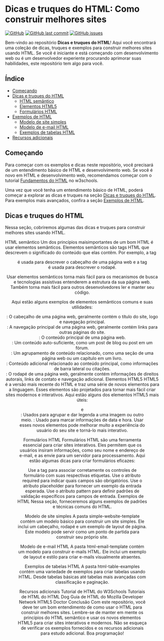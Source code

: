 # Dicas e truques do HTML: Como construir melhores sites

[![GitHub](https://img.shields.io/github/license/GuilhermeKulkamp/repo.svg)](https://github.com/GuilhermeKulkamp/repo/blob/master/LICENSE)
[![GitHub last commit](https://img.shields.io/github/last-commit/GuilhermeKulkamp/repo.svg)](https://github.com/GuilhermeKulkamp/repo/commits/master)
[![GitHub issues](https://img.shields.io/github/issues/GuilhermeKulkamp/repo.svg)](https://github.com/GuilhermeKulkamp/repo/issues)

Bem-vindo ao repositório **Dicas e truques do HTML**! Aqui você encontrará uma coleção de dicas, truques e exemplos para construir melhores sites usando HTML. Se você é iniciante e está começando com desenvolvimento web ou é um desenvolvedor experiente procurando aprimorar suas habilidades, este repositório tem algo para você.

## Índice

- [Começando](#começando)
- [Dicas e truques do HTML](#dicas-e-truques-do-html)
  - [HTML semântico](#html-semântico)
  - [Elementos HTML5](#elementos-html5)
  - [Formulários HTML](#formulários-html)
- [Exemplos de HTML](#exemplos-de-html)
  - [Modelo de site simples](#modelo-de-site-simples)
  - [Modelo de e-mail HTML](#modelo-de-e-mail-html)
  - [Exemplos de tabelas HTML](#exemplos-de-tabelas-html)
- [Recursos adicionais](#recursos-adicionais)

## Começando

Para começar com os exemplos e dicas neste repositório, você precisará de um entendimento básico de HTML e desenvolvimento web. Se você é novo em HTML e desenvolvimento web, recomendamos começar com o tutorial [Fundamentos do HTML](https://www.w3schools.com/html/) no w3schools.

Uma vez que você tenha um entendimento básico de HTML, poderá começar a explorar as dicas e truques na seção [Dicas e truques do HTML](#dicas-e-truques-do-html). Para exemplos mais avançados, confira a seção [Exemplos de HTML](#exemplos-de-html).

## Dicas e truques do HTML

Nessa seção, cobriremos algumas das dicas e truques para construir melhores sites usando HTML.

HTML semântico
Um dos princípios maisimportantes de um bom HTML é usar elementos semânticos. Elementos semânticos são tags HTML que descrevem o significado do conteúdo que elas contêm. Por exemplo, a tag <header> é usada para descrever o cabeçalho de uma página web e a tag <footer> é usada para descrever o rodapé.

Usar elementos semânticos torna mais fácil para os mecanismos de busca e tecnologias assistivas entenderem a estrutura da sua página web. Também torna mais fácil para outros desenvolvedores ler e manter seu código.

Aqui estão alguns exemplos de elementos semânticos comuns e suas utilidades:

<header>: O cabeçalho de uma página web, geralmente contém o título do site, logo e navegação principal.
<nav>: A navegação principal de uma página web, geralmente contém links para outras páginas do site.
<main>: O conteúdo principal de uma página web.
<article>: Um conteúdo auto-suficiente, como um post de blog ou post em um fórum.
<section>: Um agrupamento de conteúdo relacionado, como uma seção de uma página web ou um capítulo em um livro.
<aside>: Conteúdo adicional relacionado ao conteúdo principal, como informações de barra lateral ou citações.
<footer>: O rodapé de uma página web, geralmente contém informações de direitos autorais, links de contato e navegação adicional.
Elementos HTML5
HTML5 é a versão mais recente do HTML e traz uma série de novos elementos para a linguagem. Esses elementos são projetados para tornar mais fácil criar sites modernos e interativos. Aqui estão alguns dos elementos HTML5 mais úteis:

<audio>: Insere um arquivo de áudio em uma página web.
<video>: Insere um arquivo de vídeo em uma página web.
<canvas>: Permite gráficos e animações dinâmicos em uma página web.
<figure> e <figcaption>: Usados para agrupar e dar legenda a uma imagem ou outro meio.
<time>: Usado para marcar informações de data e hora.
Usar esses novos elementos pode melhorar muito a experiência do usuário do seu site e torná-lo mais interativo.

Formulários HTML
Formulários HTML são uma ferramenta essencial para criar sites interativos. Eles permitem que os usuários insiram informações, como seu nome e endereço de e-mail, e as envie para um servidor para processamento. Aqui estão algumas dicas para criar formulários eficazes:

Use a tag <label> para associar corretamente os controles de formulário com suas respectivas etiquetas.
Use o atributo required para indicar quais campos são obrigatórios.
Use o atributo placeholder para fornecer um exemplo da entrada esperada.
Use o atributo pattern para definir padrões de validação específicos para campos de entrada.
Exemplos de HTML
Nessa seção, forneceremos alguns exemplos de padrões e técnicas comuns do HTML.

Modelo de site simples
A pasta simple-website-template contém um modelo básico para construir um site simples. Ele inclui um cabeçalho, rodapé e um exemplo de layout de página. Este modelo pode servir como um ponto de partida para construir seu próprio site.

Modelo de e-mail HTML
A pasta html-email-template contém um modelo para construir e-mails HTML. Ele inclui um exemplo de layout e estilo para criar e-mails visualmente atraentes.

Exemplos de tabelas HTML
A pasta html-table-examples contém uma variedade de exemplos para criar tabelas usando HTML. Desde tabelas básicas até tabelas mais avançadas com classificação e paginação.

Recursos adicionais
Tutorial de HTML do W3Schools
Tutoriais de HTML do HTML Dog
Guia de HTML do Mozilla Developer Network
HTML5 Doctor
Conclusão
Com este repositório, você deve ter um bom entendimento de como usar o HTML para construir melhores sites. Lembre-se de manter em mente os princípios do HTML semântico e usar os novos elementos HTML5 para criar sites interativos e modernos. Não se esqueça de verificar os exemplos fornecidos e os recursos adicionais para estudo adicional. Boa programação!
